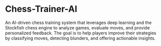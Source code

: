 # Chess-Trainer-AI
An AI-driven chess training system that leverages deep learning and the Stockfish chess engine to analyze games, evaluate moves, and provide personalized feedback. The goal is to help players improve their strategies by classifying moves, detecting blunders, and offering actionable insights.
